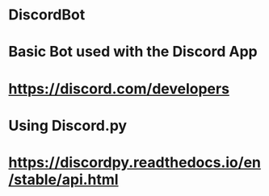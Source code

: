 # DiscordBot

# Basic Bot used with the Discord App
# https://discord.com/developers

# Using Discord.py
# https://discordpy.readthedocs.io/en/stable/api.html
